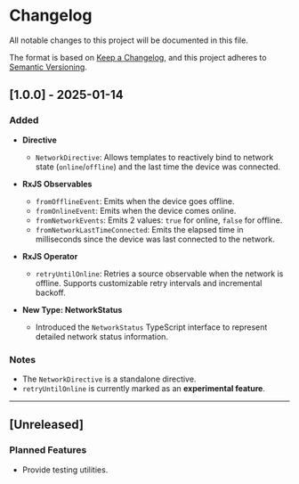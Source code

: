 # Changelog

All notable changes to this project will be documented in this file.

The format is based on [Keep a Changelog](https://keepachangelog.com/en/1.0.0/), and this project adheres to [Semantic Versioning](https://semver.org/spec/v2.0.0.html).

## [1.0.0] - 2025-01-14

### Added

- **Directive**
  - `NetworkDirective`: Allows templates to reactively bind to network state (`online`/`offline`) and the last time the device was connected.

- **RxJS Observables**
  - `fromOfflineEvent`: Emits when the device goes offline.
  - `fromOnlineEvent`: Emits when the device comes online.
  - `fromNetworkEvents`: Emits 2 values: `true` for online, `false` for offline.
  - `fromNetworkLastTimeConnected`: Emits the elapsed time in milliseconds since the device was last connected to the network.

- **RxJS Operator**
  - `retryUntilOnline`: Retries a source observable when the network is offline. Supports customizable retry intervals and incremental backoff.

- **New Type: NetworkStatus**
  - Introduced the `NetworkStatus` TypeScript interface to represent detailed network status information.

### Notes

- The `NetworkDirective` is a standalone directive.
- `retryUntilOnline` is currently marked as an **experimental feature**.

---

## [Unreleased]

### Planned Features

- Provide testing utilities.
